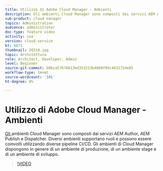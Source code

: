 ```yaml
---
title: Utilizzo di Adobe Cloud Manager - Ambienti
description: Gli ambienti Cloud Manager sono composti dai servizi AEM Author, AEM Publish e Dispatcher. Diversi ambienti supportano ruoli e possono essere coinvolti utilizzando diverse pipeline CI/CD. Gli ambienti di Cloud Manager dispongono in genere di un ambiente di produzione, di un ambiente stage e di un ambiente di sviluppo.
sub-product: cloud manager
topics: Administration
audience: administrator
doc-type: feature video
activity: use
version: cloud-service
kt: 6871
thumbnail: 26318.jpg
topic: Architettura
role: Architect, Developer, Admin
level: Beginner
source-git-commit: b0bca57676813bd353213b4808f99c463272de85
workflow-type: tm+mt
source-wordcount: '101'
ht-degree: 0%

---
```



# Utilizzo di Adobe Cloud Manager - Ambienti

[Gli ](https://experienceleague.adobe.com/docs/experience-manager-cloud-manager/using/how-to-use/manage-your-environment.html) ambienti Cloud Manager sono composti dai servizi AEM Author, AEM Publish e Dispatcher. Diversi ambienti supportano ruoli e possono essere coinvolti utilizzando diverse pipeline CI/CD. Gli ambienti di Cloud Manager dispongono in genere di un ambiente di produzione, di un ambiente stage e di un ambiente di sviluppo.

>[!VIDEO](https://video.tv.adobe.com/v/26318/?quality=12&learn=on&hidetitle=true)

